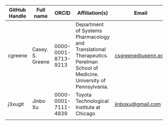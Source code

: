 | GitHub Handle | Full name        | ORCID               | Affiliation(s)                                                                                                              | Email              | Approve | Grants to Cite                              |
|---------------|------------------|---------------------|-----------------------------------------------------------------------------------------------------------------------------|--------------------|---------|---------------------------------------------|
| cgreene       | Casey. S. Greene | 0000-0001-8713-9213 | Department of Systems Pharmacology and Translational Therapeutics. Perelman School of Medicine. University of Pennsylvania. | csgreene@upenn.edu | Yes     | Gordon and Betty Moore Foundation GBMF 4552 |
| j3xugit       | Jinbo Xu         | 0000-0001-7111-4839 | Toyota Technological Institute at Chicago          |    jinboxu@gmail.com                |   yes      |  NIH R01GM089753,  NSF/BIO-1564955                                        |
|               |                  |                     |                                                                                                                             |                    |         |                                             |
